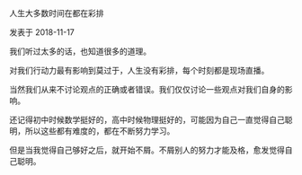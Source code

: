 人生大多数时间在都在彩排

发表于 2018-11-17

我们听过太多的话，也知道很多的道理。

对我们行动力最有影响到莫过于，人生没有彩排，每个时刻都是现场直播。

当然我们从来不讨论观点的正确或者错误。我们仅仅讨论一些观点对我们自身的影响。

还记得初中时候数学挺好的，高中时候物理挺好的，可能因为自己一直觉得自己聪明，所以这些都有难度的，都在不断努力学习。

但是当我觉得自己够好之后，就开始不屑。不屑别人的努力才能及格，愈发觉得自己聪明。
